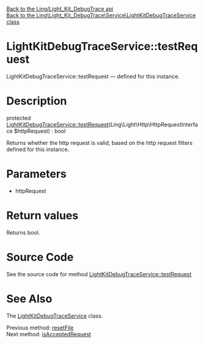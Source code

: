 [Back to the Ling/Light_Kit_DebugTrace api](https://github.com/lingtalfi/Light_Kit_DebugTrace/blob/master/doc/api/Ling/Light_Kit_DebugTrace.md)<br>
[Back to the Ling\Light_Kit_DebugTrace\Service\LightKitDebugTraceService class](https://github.com/lingtalfi/Light_Kit_DebugTrace/blob/master/doc/api/Ling/Light_Kit_DebugTrace/Service/LightKitDebugTraceService.md)


LightKitDebugTraceService::testRequest
================



LightKitDebugTraceService::testRequest — defined for this instance.




Description
================


protected [LightKitDebugTraceService::testRequest](https://github.com/lingtalfi/Light_Kit_DebugTrace/blob/master/doc/api/Ling/Light_Kit_DebugTrace/Service/LightKitDebugTraceService/testRequest.md)(Ling\Light\Http\HttpRequestInterface $httpRequest) : bool




Returns whether the http request is valid, based on the http request filters
defined for this instance.




Parameters
================


- httpRequest

    


Return values
================

Returns bool.








Source Code
===========
See the source code for method [LightKitDebugTraceService::testRequest](https://github.com/lingtalfi/Light_Kit_DebugTrace/blob/master/Service/LightKitDebugTraceService.php#L347-L363)


See Also
================

The [LightKitDebugTraceService](https://github.com/lingtalfi/Light_Kit_DebugTrace/blob/master/doc/api/Ling/Light_Kit_DebugTrace/Service/LightKitDebugTraceService.md) class.

Previous method: [resetFile](https://github.com/lingtalfi/Light_Kit_DebugTrace/blob/master/doc/api/Ling/Light_Kit_DebugTrace/Service/LightKitDebugTraceService/resetFile.md)<br>Next method: [isAcceptedRequest](https://github.com/lingtalfi/Light_Kit_DebugTrace/blob/master/doc/api/Ling/Light_Kit_DebugTrace/Service/LightKitDebugTraceService/isAcceptedRequest.md)<br>

